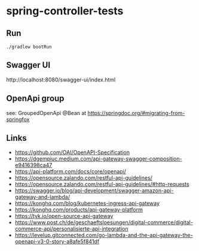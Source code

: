# spring-controller-tests

## Run
```
./gradlew bootRun
```

## Swagger UI
http://localhost:8080/swagger-ui/index.html

## OpenApi group
see: GroupedOpenApi @Bean at https://springdoc.org/#migrating-from-springfox

## Links
- https://github.com/OAI/OpenAPI-Specification
- https://dgempiuc.medium.com/api-gateway-swagger-composition-e9416398ca47
- https://api-platform.com/docs/core/openapi/
- https://opensource.zalando.com/restful-api-guidelines/
- https://opensource.zalando.com/restful-api-guidelines/#http-requests
- https://swagger.io/blog/api-development/swagger-amazon-api-gateway-and-lambda/
- https://konghq.com/blog/kubernetes-ingress-api-gateway
- https://konghq.com/products/api-gateway-platform
- https://tyk.io/open-source-api-gateway
- https://www.post.ch/de/geschaeftsloesungen/digital-commerce/digital-commerce-api/personalisierte-api-integration
- https://levelup.gitconnected.com/go-lambda-and-the-api-gateway-the-openapi-v3-0-story-a8afe5f841df